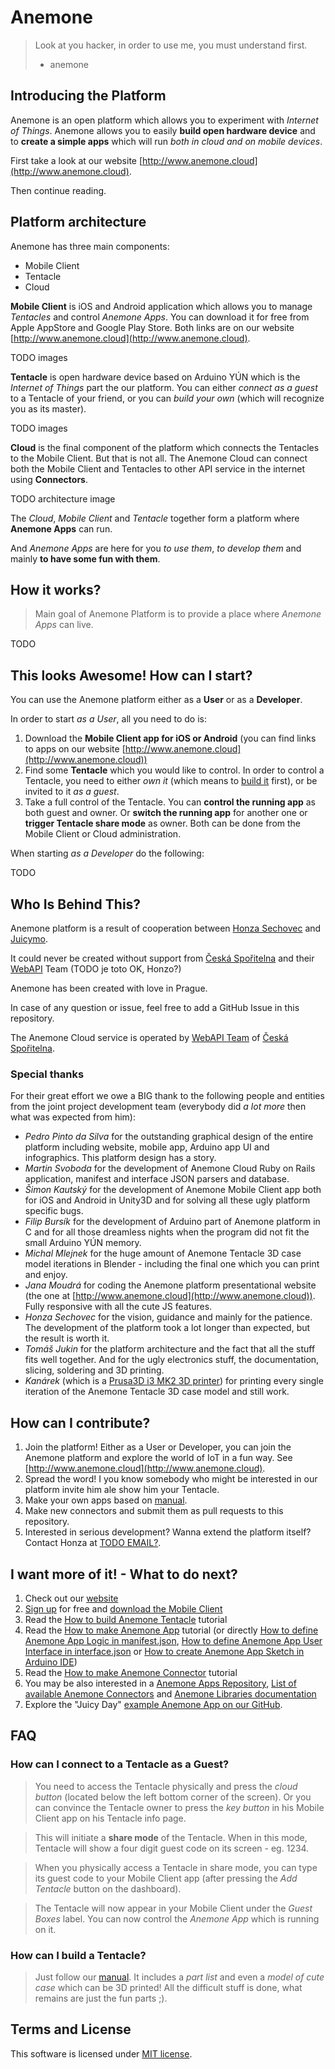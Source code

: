 # Anemone

> Look at you hacker, in order to use me, you must understand first.
> - anemone

## Introducing the Platform

Anemone is an open platform which allows you to experiment with *Internet of Things*. Anemone allows you to easily **build open hardware device** and to **create a simple apps** which will run *both in cloud and on mobile devices*.

First take a look at our website [http://www.anemone.cloud](http://www.anemone.cloud).

Then continue reading.

## Platform architecture

Anemone has three main components:

* Mobile Client
* Tentacle
* Cloud

**Mobile Client** is iOS and Android application which allows you to manage *Tentacles* and control *Anemone Apps*. You can download it for free from Apple AppStore and Google Play Store. Both links are on our website [http://www.anemone.cloud](http://www.anemone.cloud).

TODO images

**Tentacle** is open hardware device based on Arduino YÚN which is the *Internet of Things* part the our platform. You can either *connect as a guest* to a Tentacle of your friend, or you can *build your own* (which will recognize you as its master).

TODO images

**Cloud** is the final component of the platform which connects the Tentacles to the Mobile Client. But that is not all. The Anemone Cloud can connect both the Mobile Client and Tentacles to other API service in the internet using **Connectors**.

TODO architecture image

The *Cloud*, *Mobile Client* and *Tentacle* together form a platform where **Anemone Apps** can run.

And *Anemone Apps* are here for you *to use them*, *to develop them* and mainly **to have some fun with them**.

## How it works? 

> Main goal of Anemone Platform is to provide a place where *Anemone Apps* can live.

TODO

## This looks Awesome! How can I start?

You can use the Anemone platform either as a **User** or as a **Developer**.

In order to start *as a User*, all you need to do is:

1. Download the **Mobile Client app for iOS or Android** (you can find links to apps on our website [http://www.anemone.cloud](http://www.anemone.cloud))
2. Find some **Tentacle** which you would like to control. In order to control a Tentacle, you need to either *own it* (which means to [build it](TODO) first), or be invited to it *as a guest*.
3. Take a full control of the Tentacle. You can **control the running app** as both guest and owner. Or **switch the running app** for another one or **trigger Tentacle share mode** as owner.  Both can be done from the Mobile Client or Cloud administration.

When starting *as a Developer* do the following:

TODO

## Who Is Behind This?

Anemone platform is a result of cooperation between [Honza Sechovec](https://twitter.com/jansechovec) and [Juicymo](http://www.juicymo.cz).

It could never be created without support from [Česká Spořitelna](TODO) and their [WebAPI](TODO) Team (TODO je toto OK, Honzo?)

Anemone has been created with love in Prague.

In case of any question or issue, feel free to add a GitHub Issue in this repository.

The Anemone Cloud service is operated by [WebAPI Team](TODO) of [Česká Spořitelna](TODO).

### Special thanks

For their great effort we owe a BIG thank to the following people and entities from the joint project development team (everybody did *a lot more* then what was expected from him):

* *Pedro Pinto da Silva* for the outstanding graphical design of the entire platform including website, mobile app, Arduino app UI and infographics. This platform design has a story.
* *Martin Svoboda* for the development of Anemone Cloud Ruby on Rails application, manifest and interface JSON parsers and database.
* *Šimon Kautský* for the development of Anemone Mobile Client app both for iOS and Android in Unity3D and for solving all these ugly platform specific bugs.
* *Filip Bursík* for the development of Arduino part of Anemone platform in C and for all those dreamless nights when the program did not fit the small Arduino YÚN memory.
* *Michal Mlejnek* for the huge amount of Anemone Tentacle 3D case model iterations in Blender - including the final one which you can print and enjoy.
* *Jana Moudrá* for coding the Anemone platform presentational website (the one at [http://www.anemone.cloud](http://www.anemone.cloud)). Fully responsive with all the cute JS features.
* *Honza Sechovec* for the vision, guidance and mainly for the patience. The development of the platform took a lot longer than expected, but the result is worth it.
* *Tomáš Jukin* for the platform architecture and the fact that all the stuff fits well together. And for the ugly electronics stuff, the documentation, slicing, soldering and 3D printing.
* *Kanárek* (which is a [Prusa3D i3 MK2 3D printer](http://www.prusa3d.cz/#i3-printer)) for printing every single iteration of the Anemone Tentacle 3D case model and still work.

## How can I contribute?

1. Join the platform! Either as a User or Developer, you can join the Anemone platform and explore the world of IoT in a fun way. See [http://www.anemone.cloud](http://www.anemone.cloud).
2. Spread the word! I you know somebody who might be interested in our platform invite him ale show him your Tentacle.
3. Make your own apps based on [manual](TODO).
4. Make new connectors and submit them as pull requests to this repository.
5. Interested in serious development? Wanna extend the platform itself? Contact Honza at [TODO EMAIL?](TODO).

## I want more of it! - What to do next?

1. Check out our [website](http://www.anemone.cloud)
2. [Sign up](http://www.anemone.cloud/users/sign_up) for free and [download the Mobile Client](http://www.anemone.cloud)
3. Read the [How to build Anemone Tentacle](TODO) tutorial
4. Read the [How to make Anemone App](TODO) tutorial (or directly [How to define Anemone App Logic in manifest.json](TODO), [How to define Anemone App User Interface in interface.json](TODO) or [How to create Anemone App Sketch in Arduino IDE]())
5. Read the [How to make Anemone Connector](TODO) tutorial
6. You may be also interested in a [Anemone Apps Repository](TODO), [List of available Anemone Connectors](TODO) and [Anemone Libraries documentation](TODO)
7. Explore the "Juicy Day" [example Anemone App on our GitHub](TODO).

## FAQ

### How can I connect to a Tentacle as a Guest?

> You need to access the Tentacle physically and press the *cloud button* (located below the left bottom corner of the screen). Or you can convince the Tentacle owner to press the *key button* in his Mobile Client app on his Tentacle info page.

> This will initiate a **share mode** of the Tentacle. When in this mode, Tentacle will show a four digit guest code on its screen - eg. 1234.

> When you physically access a Tentacle in share mode, you can type its guest code to your Mobile Client app (after pressing the *Add Tentacle* button on the dashboard).

> The Tentacle will now appear in your Mobile Client under the *Guest Boxes* label. You can now control the *Anemone App* which is running on it.

### How can I build a Tentacle?

> Just follow our [manual](TODO). It includes a *part list* and even a *model of cute case* which can be 3D printed! All the difficult stuff is done, what remains are just the fun parts ;).

## Terms and License

This software is licensed under [MIT license](TODO).




